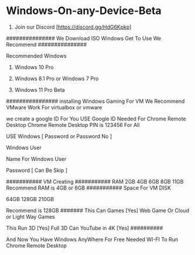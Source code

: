 
# Windows-On-any-Device-Beta

1. Join our Discord [https://discord.gg/HdG6Kpkp]

###############
We Download ISO
Windows Get To Use We Recommend 
###############

Recommended Windows

1. Windows 10 Pro

2. Windows 8.1 Pro or Windows 7 Pro

3. Windows 11 Pro Beta

################
installing Windows
Gaming For VM We Recommend VMware
Work For virtualbox or vmware

we create a google ID For You USE
Google ID Needed For Chrome Remote Desktop
Chrome Remote Desktop PIN is 123456 For All

USE Windows [ Password or Password No ]

Windows User

Name For Windows User

Password [ Can Be Skip ]

###########
VM Creating
###########
RAM 2GB 4GB 6GB 8GB 11GB
 Recommend RAM is 4GB or 6GB
 ###########
 Space For VM DISK
 
 64GB 128GB 210GB
 
 Recommend is 128GB
 #######
 This Can Games [Yes]
 Web Game Or Cloud or Light Way Games
 
 This Run 3D [Yes]
 Full 3D
 Can YouTube in 4K [Yes]
 ##########
 
 And Now You Have Windows AnyWhere For Free
 Needed WI-FI To Run Chrome Remote Desktop
 
